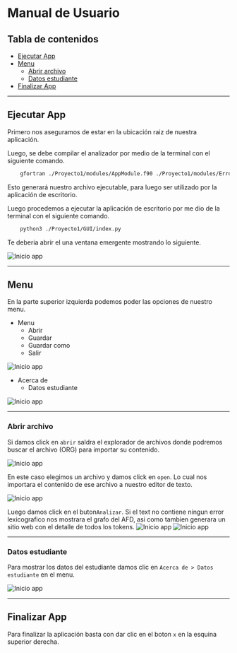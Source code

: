 # Manual de Usuario

## Tabla de contenidos

- [Ejecutar App](#ejecutar-app)
- [Menu](#menu)
    - [Abrir archivo](#abrir-archivo)
    - [Datos estudiante](#datos-estudiante)
- [Finalizar App](#finalizar-app)

---------

## Ejecutar App

Primero nos aseguramos de estar en la ubicación raiz de nuestra aplicación.

Luego, se debe compilar el analizador por medio de la terminal con el siguiente comando.

```bash
    gfortran ./Proyecto1/modules/AppModule.f90 ./Proyecto1/modules/ErrorModule.f90 ./Proyecto1/utils/HelperModule.f90 ./Proyecto1/utils/LexerModule.f90 ./Proyecto1/modules/TokenModule.f90 ./Proyecto1/main.f90 -o ./Proyecto1/built/main
```

Esto generará nuestro archivo ejecutable, para luego ser utilizado por la aplicación de escritorio.

Luego procedemos a ejecutar la aplicación de escritorio por me dio de la terminal con el siguiente comando.


```bash
    python3 ./Proyecto1/GUI/index.py
```

Te deberia abrir el una ventana emergente mostrando lo siguiente.

![Inicio app](./screenshots_guide/ug_1.png)

---------

## Menu

En la parte superior izquierda podemos poder las opciones de nuestro menu.
- Menu
    - Abrir
    - Guardar
    - Guardar como
    - Salir

![Inicio app](./screenshots_guide/ug_2.png)


- Acerca de
    - Datos estudiante


![Inicio app](./screenshots_guide/ug_3.png)

---------

### Abrir archivo
Si damos click en `abrir` saldra el explorador de archivos donde podremos buscar el archivo (ORG) para importar su contenido.

![Inicio app](./screenshots_guide/ug_4.png)

En este caso elegimos un archivo y damos click en `open`.
Lo cual nos importara el contenido de ese archivo a nuestro editor de texto.

![Inicio app](./screenshots_guide/ug_5.png)

Luego damos click en el buton`Analizar`.
Si el text no contiene ningun error lexicografico nos mostrara el grafo del AFD, asi como tambien generara un sitio web con el detalle de todos los tokens.
![Inicio app](./screenshots_guide/ug_6.png)
![Inicio app](./screenshots_guide/ug_7.png)

---------

### Datos estudiante
Para mostrar los datos del estudiante damos clic en `Acerca de > Datos estudiante` en el menu.

![Inicio app](./screenshots_guide/ug_8.png)

---------

## Finalizar App

Para finalizar la aplicación basta con dar clic en el boton `x` en la esquina superior derecha.
